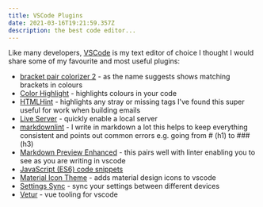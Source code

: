 ```yaml
---
title: VSCode Plugins
date: 2021-03-16T19:21:59.357Z
description: the best code editor...
---
```

Like many developers, [VSCode](https://code.visualstudio.com/) is my text editor of choice I thought I would share some of my favourite and most useful plugins:

- [bracket pair colorizer 2](https://marketplace.visualstudio.com/items?itemName=CoenraadS.bracket-pair-colorizer-2) - as the name suggests shows matching brackets in colours
- [Color Highlight](https://marketplace.visualstudio.com/items?itemName=naumovs.color-highlight) - highlights colours in your code
- [HTMLHint](https://marketplace.visualstudio.com/items?itemName=mkaufman.HTMLHint) - highlights any stray or missing tags I've found this super useful for work when building emails
- [Live Server](https://marketplace.visualstudio.com/items?itemName=ritwickdey.LiveServer) - quickly enable a local server
- [markdownlint](https://marketplace.visualstudio.com/items?itemName=DavidAnson.vscode-markdownlint) - I write in markdown a lot this helps to keep everything consistent and points out common errors e.g. going from # (h1) to ### (h3)
- [Markdown Preview Enhanced](https://marketplace.visualstudio.com/items?itemName=shd101wyy.markdown-preview-enhanced) - this pairs well with linter enabling you to see as you are writing in vscode
- [JavaScript (ES6) code snippets](https://marketplace.visualstudio.com/items?itemName=xabikos.JavaScriptSnippets)
- [Material Icon Theme](https://marketplace.visualstudio.com/items?itemName=PKief.material-icon-theme) - adds material design icons to vscode
- [Settings Sync](https://marketplace.visualstudio.com/items?itemName=Shan.code-settings-sync) - sync your settings between different devices
- [Vetur](https://marketplace.visualstudio.com/items?itemName=octref.vetur) - vue tooling for vscode



